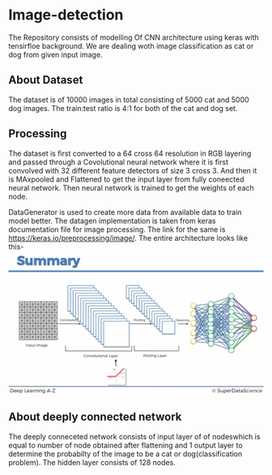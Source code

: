 # Image-detection

The Repository consists of modelling Of CNN architecture 
using keras with tensirfloe background.
We are dealing woth image classification as cat or dog from given input image.

## About Dataset
The dataset is of 10000 images in total consisting of 5000 cat and 5000 dog images. The train:test ratio is 4:1 for both of the cat and dog set.

## Processing
The dataset is first converted to a 64 cross 64 resolution in RGB layering and passed through a Covolutional neural network where it is first convolved with 32 different feature detectors of size 3 cross 3.
And then it is MAxpooled and Flattened to get the input layer from fully coneected neural network.
Then neural network is trained to get the weights of each node.

DataGenerator is used to create more data from available data to train model better. The datagen implementation is taken from keras documentation file for image processing.
The link for the same is https://keras.io/preprocessing/image/.
The entire architecture looks like this-
![picture](https://github.com/ajinkyaambatwar/Image-detection/blob/master/Screenshot%20from%202018-04-18%2021-58-03.png)

## About deeply connected network
The deeply conneceted network consists of input layer of of nodeswhich is equal to number of node obtained after flattening and 1 output layer to determine the probabilty of the image to be a cat or dog(classification problem). The hidden layer consists of 128 nodes. 
